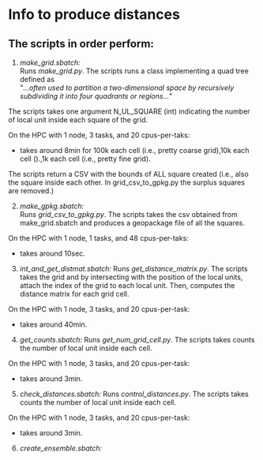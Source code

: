 # Info to produce distances

## The scripts in order perform:

1. _make_grid.sbatch:_  
Runs _make_grid.py_. The scripts runs a class implementing a quad tree defined as  
"_...often used to partition a two-dimensional space by recursively subdividing it into four quadrants or regions..._" 

The scripts takes one argument N_UL_SQUARE (int) indicating the number of local unit inside each square of the grid.

On the HPC with 1 node, 3 tasks, and 20 cpus-per-taks:  
- takes around 8min for 100k each cell (i.e., pretty coarse grid),10k each cell ().,1k each cell (i.e., pretty fine grid).

The scripts return a CSV with the bounds of ALL square created (i.e., also the square inside each other. In grid_csv_to_gpkg.py the surplus squares are removed.)

2. _make_gpkg.sbatch:_  
Runs _grid_csv_to_gpkg.py_. The scripts takes the csv obtained from make_grid.sbatch and produces a geopackage file of all the squares.  
  
On the HPC with 1 node, 1 tasks, and 48 cpus-per-taks:  
- takes around 10sec.


3. _int_and_get_distmat.sbatch:_
Runs _get_distance_matrix.py_. The scripts takes the grid and by intersecting with the position of the local units, attach the index of the grid to each local unit. Then, computes the distance matrix for each grid cell.
  
On the HPC with 1 node, 3 tasks, and 20 cpus-per-task:  
- takes around 40min.

4. _get_counts.sbatch:_
Runs _get_num_grid_cell.py_. The scripts takes counts the number of local unit inside each cell.
  
On the HPC with 1 node, 3 tasks, and 20 cpus-per-task:  
- takes around 3min.

5. _check_distances.sbatch:_
Runs _control_distances.py_. The scripts takes counts the number of local unit inside each cell.
  
On the HPC with 1 node, 3 tasks, and 20 cpus-per-task:  
- takes around 3min.

6. _create_ensemble.sbatch:_